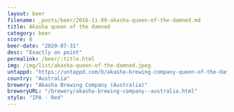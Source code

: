 ```yaml
---
layout: beer
filename: _posts/beer/2016-11-09-akasha-queen-of-the-damned.md
title: Akasha queen of the damned
category: beer
score: 8
beer-date: "2020-07-31"
desc: "Exactly on point"
permalink: /beer/:title.html
img: /img/list/akasha-queen-of-the-damned.jpeg
untappd: "https://untappd.com/b/akasha-brewing-company-queen-of-the-damned-red-ipa/3215573"
country: "Australia"
brewery: "Akasha Brewing Company (Australia)"
breweryURL: "/brewery/akasha-brewing-company--australia.html"
style: "IPA - Red"
---
```

